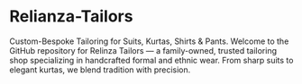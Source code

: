 # Relianza-Tailors
Custom-Bespoke Tailoring for Suits, Kurtas, Shirts &amp; Pants.
Welcome to the GitHub repository for Relinza Tailors — a family-owned, trusted tailoring shop specializing in handcrafted formal and ethnic wear. From sharp suits to elegant kurtas, we blend tradition with precision.
